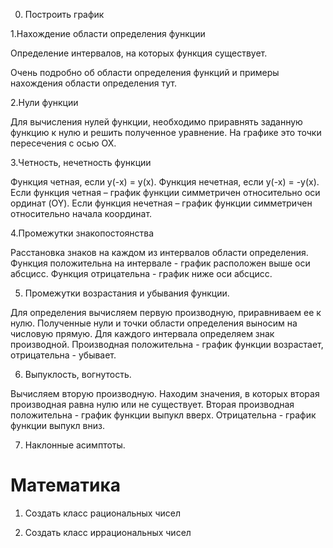 0. Построить график

1.Нахождение области определения функции

Определение интервалов, на которых функция существует.

Очень подробно об области определения функций и примеры нахождения области определения тут.

2.Нули функции

Для вычисления нулей функции, необходимо приравнять заданную функцию к нулю и решить полученное уравнение. На графике это точки пересечения с осью ОХ.

3.Четность, нечетность функции

Функция четная, если y(-x) = y(x). Функция нечетная, если y(-x) = -y(x). Если функция четная – график функции симметричен относительно оси ординат (OY). Если функция нечетная – график функции симметричен относительно начала координат. 

4.Промежутки знакопостоянства

Расстановка знаков на каждом из интервалов области определения. Функция положительна на интервале - график расположен выше оси абсцисс. Функция отрицательна - график ниже оси абсцисс. 

5. Промежутки возрастания и убывания функции.

Для определения вычисляем первую производную, приравниваем ее к нулю. Полученные нули и точки области определения выносим на числовую прямую. Для каждого интервала определяем знак производной. Производная положительна - график функции возрастает, отрицательна - убывает.

6. Выпуклость, вогнутость.

Вычисляем вторую производную. Находим значения, в которых вторая производная равна нулю или не существует. Вторая производная положительна - график функции выпукл вверх. Отрицательна - график функции выпукл вниз. 

7. Наклонные асимптоты.


# Математика

1. Создать класс рациональных чисел

2. Создать класс иррациональных чисел

